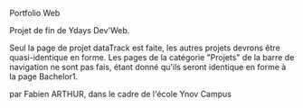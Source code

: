 Portfolio Web

Projet de fin de Ydays Dev'Web.

Seul la page de projet dataTrack est faite, les autres projets devrons être quasi-identique en forme.
Les pages de la catégorie "Projets" de la barre de navigation ne sont pas fais, étant donné qu'ils seront identique en forme à la page Bachelor1.


par Fabien ARTHUR, dans le cadre de l'école Ynov Campus
